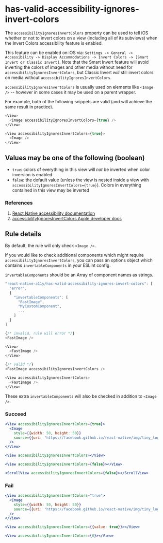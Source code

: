 # has-valid-accessibility-ignores-invert-colors

The `accessibilityIgnoresInvertColors` property can be used to tell iOS whether or not to invert colors on a view (including all of its subviews) when the Invert Colors accessibility feature is enabled.

This feature can be enabled on iOS via: `Settings -> General -> Accessibility -> Display Accommodations -> Invert Colors -> [Smart Invert or Classic Invert]`. Note that the Smart Invert feature will avoid inverting the colors of images and other media without need for `accessibilityIgnoresInvertColors`, but Classic Invert *will* still invert colors on media without `accessibilityIgnoresInvertColors`.

`accessibilityIgnoresInvertColors` is usually used on elements like `<Image />` -- however in some cases it may be used on a parent wrapper.

For example, both of the following snippets are valid (and will achieve the same result in practice).

```js
<View>
  <Image accessibilityIgnoresInvertColors={true} />
</View>
```

```js
<View accessibilityIgnoresInvertColors={true}>
  <Image />
</View>
```

## Values may be one of the following (boolean)

- `true`: colors of everything in this view will *not* be inverted when color inversion is enabled
- `false`: the default value (unless the view is nested inside a view with `accessibilityIgnoresInvertColors={true}`). Colors in everything contained in this view may be inverted

### References

  1. [React Native accessibility documentation](http://facebook.github.io/react-native/docs/accessibility#accessibilityignoresinvertcolorsios)
  2. [accessibilityIgnoresInvertColors Apple developer docs](https://developer.apple.com/documentation/uikit/uiview/2865843-accessibilityignoresinvertcolors)

## Rule details

By default, the rule will only check `<Image />`.

If you would like to check additional components which might require `accessibilityIgnoresInvertColors`, you can pass an options object which contains `invertableComponents` in your ESLint config.

`invertableComponents` should be an Array of component names as strings.

```js
"react-native-a11y/has-valid-accessibility-ignores-invert-colors": [
  "error",
  {
    "invertableComponents": [
      "FastImage",
      "MyCustomComponent",
      ...
    ]
  }
]
```

```js
{/* invalid, rule will error */}
<FastImage />

<View>
  <FastImage />
</View>

{/* valid */}
<FastImage accessibilityIgnoresInvertColors />

<View accessibilityIgnoresInvertColors>
  <FastImage />
</View>
```

These extra `invertableComponents` will also be checked in addition to `<Image />`.

### Succeed
```jsx
<View accessibilityIgnoresInvertColors={true}>
  <Image
    style={{width: 50, height: 50}}
    source={{uri: 'https://facebook.github.io/react-native/img/tiny_logo.png'}}
  />
</View>

<View accessibilityIgnoresInvertColors></View>

<View accessibilityIgnoresInvertColors={false}></View>

<ScrollView accessibilityIgnoresInvertColors={false}></ScrollView>
```

### Fail
```jsx
<View accessibilityIgnoresInvertColors="true">
  <Image
    style={{width: 50, height: 50}}
    source={{uri: 'https://facebook.github.io/react-native/img/tiny_logo.png'}}
  />
</View>

<View accessibilityIgnoresInvertColors={{value: true}}></View>

<View accessibilityIgnoresInvertColors={0}></View>
```
